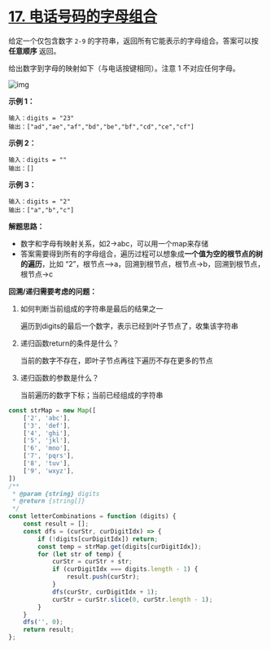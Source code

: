 # [17. 电话号码的字母组合](https://leetcode.cn/problems/letter-combinations-of-a-phone-number/)

给定一个仅包含数字 `2-9` 的字符串，返回所有它能表示的字母组合。答案可以按 **任意顺序** 返回。

给出数字到字母的映射如下（与电话按键相同）。注意 1 不对应任何字母。

![img](https://assets.leetcode-cn.com/aliyun-lc-upload/uploads/2021/11/09/200px-telephone-keypad2svg.png)

**示例 1：**

```
输入：digits = "23"
输出：["ad","ae","af","bd","be","bf","cd","ce","cf"]
```

**示例 2：**

```
输入：digits = ""
输出：[]
```

**示例 3：**

```
输入：digits = "2"
输出：["a","b","c"]
```

**解题思路：**

- 数字和字母有映射关系，如2->abc，可以用一个map来存储
- 答案需要得到所有的字母组合，遍历过程可以想象成**一个值为空的根节点的树的遍历**，比如 “2”，根节点—>a，回溯到根节点，根节点->b，回溯到根节点，根节点->c

**回溯/递归需要考虑的问题：**

1. 如何判断当前组成的字符串是最后的结果之一

   遍历到digits的最后一个数字，表示已经到叶子节点了，收集该字符串

2. 递归函数return的条件是什么？

   当前的数字不存在，即叶子节点再往下遍历不存在更多的节点

3. 递归函数的参数是什么？

   当前遍历的数字下标；当前已经组成的字符串

```js
const strMap = new Map([
    ['2', 'abc'],
    ['3', 'def'],
    ['4', 'ghi'],
    ['5', 'jkl'],
    ['6', 'mno'],
    ['7', 'pqrs'],
    ['8', 'tuv'],
    ['9', 'wxyz'],
])
/**
 * @param {string} digits
 * @return {string[]}
 */
const letterCombinations = function (digits) {
    const result = [];
    const dfs = (curStr, curDigitIdx) => {
        if (!digits[curDigitIdx]) return;
        const temp = strMap.get(digits[curDigitIdx]);
        for (let str of temp) {
            curStr = curStr + str;
            if (curDigitIdx === digits.length - 1) {
                result.push(curStr);
            }
            dfs(curStr, curDigitIdx + 1);
            curStr = curStr.slice(0, curStr.length - 1);
        }
    }
    dfs('', 0);
    return result;
};
```